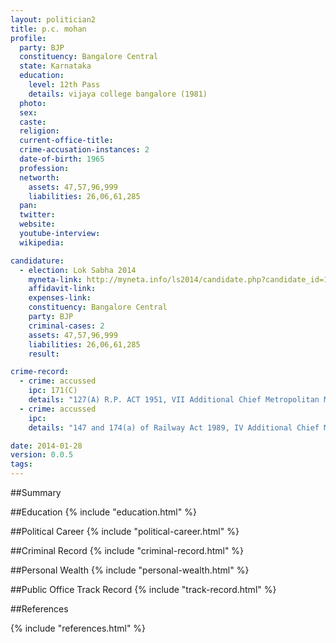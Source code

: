 ```yaml
---
layout: politician2
title: p.c. mohan
profile: 
  party: BJP
  constituency: Bangalore Central
  state: Karnataka
  education: 
    level: 12th Pass
    details: vijaya college bangalore (1981)
  photo: 
  sex: 
  caste: 
  religion: 
  current-office-title: 
  crime-accusation-instances: 2
  date-of-birth: 1965
  profession: 
  networth: 
    assets: 47,57,96,999
    liabilities: 26,06,61,285
  pan: 
  twitter: 
  website: 
  youtube-interview: 
  wikipedia: 

candidature: 
  - election: Lok Sabha 2014
    myneta-link: http://myneta.info/ls2014/candidate.php?candidate_id=187
    affidavit-link: 
    expenses-link: 
    constituency: Bangalore Central 
    party: BJP
    criminal-cases: 2
    assets: 47,57,96,999
    liabilities: 26,06,61,285
    result:  

crime-record: 
  - crime: accussed
    ipc: 171(C)
    details: "127(A) R.P. ACT 1951, VII Additional Chief Metropolitan Magistrate (ACMM), CC 11574/90, 23-05-2009. Await Order Stayed in High Court in CRLPR 896/12 CRL R P 896/12, Before High Court of Karnataka. CC no 11574/09 has been Stayed" 
  - crime: accussed
    ipc: 
    details: "147 and 174(a) of Railway Act 1989, IV Additional Chief Metropolitan(ACCM) Bangalore Cognizance Taken Date 06.05.2008 CC 10614/8" 

date: 2014-01-28
version: 0.0.5
tags: 
---
```

##Summary


##Education
{% include "education.html" %}


##Political Career
{% include "political-career.html" %}


##Criminal Record
{% include "criminal-record.html" %}


##Personal Wealth
{% include "personal-wealth.html" %}


##Public Office Track Record
{% include "track-record.html" %}


##References


{% include "references.html" %}